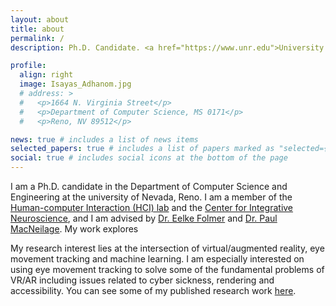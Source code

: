 ```yaml
---
layout: about
title: about
permalink: /
description: Ph.D. Candidate. <a href="https://www.unr.edu">University of Nevada, Reno</a>.

profile:
  align: right
  image: Isayas_Adhanom.jpg
  # address: >
  #   <p>1664 N. Virginia Street</p>
  #   <p>Department of Computer Science, MS 0171</p>
  #   <p>Reno, NV 89512</p>

news: true # includes a list of news items
selected_papers: true # includes a list of papers marked as "selected={true}"
social: true # includes social icons at the bottom of the page
---
```


I am a Ph.D. candidate in the Department of Computer Science and Engineering at the university of Nevada, Reno. I am a member of the [Human-computer Interaction (HCI) lab](https://hcilab.cse.unr.edu/) and the [Center for Integrative Neuroscience](https://www.unr.edu/neuroscience/research/center), and I am advised by [Dr. Eelke Folmer](https://www.eelke.com/) and [Dr. Paul MacNeilage](https://selfmotionlab.github.io/). My work explores

My research interest lies at the intersection of virtual/augmented reality, eye movement tracking and machine learning. I am especially interested on using eye movement tracking to solve some of the fundamental problems of VR/AR including issues related to cyber sickness, rendering and accessibility. You can see some of my published research work [here](/publications/).
